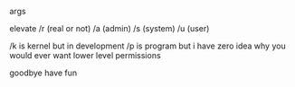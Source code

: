 args

elevate /r (real or not) /a (admin) /s (system) /u (user)

/k is kernel but in development
/p is program but i have zero idea why you would ever want lower level permissions

goodbye have fun
